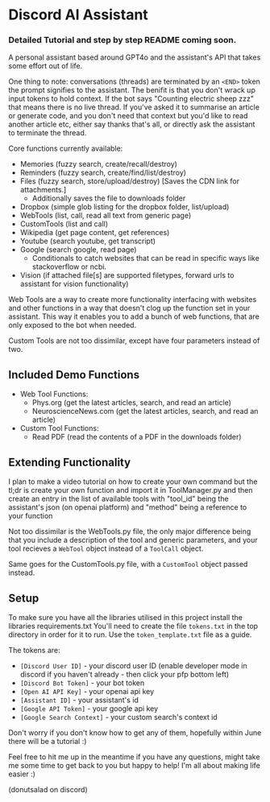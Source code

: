 # Discord AI Assistant
### Detailed Tutorial and step by step README coming soon.

A personal assistant based around GPT4o and the assistant's API that takes some effort out of life.

One thing to note: conversations (threads) are terminated by an `<END>` token the prompt signifies to the assistant.
The benifit is that you don't wrack up input tokens to hold context. If the bot says "Counting electric sheep zzz" that means there is no live thread.
If you've asked it to summarise an article or generate code, and you don't need that context but you'd like to read another article etc, either say thanks that's all, or directly ask the assistant to terminate the thread.

Core functions currently available:
 - Memories (fuzzy search, create/recall/destroy)
 - Reminders (fuzzy search, create/find/list/destroy)
 - Files (fuzzy search, store/upload/destroy) \[Saves the CDN link for attachments.\]
   - Additionally saves the file to downloads folder 
 - Dropbox (simple glob listing for the dropbox folder, list/upload)
 - WebTools (list, call, read all text from generic page)
 - CustomTools (list and call)
 - Wikipedia (get page content, get references)
 - Youtube (search youtube, get transcript)
 - Google (search google, read page)
   - Conditionals to catch websites that can be read in specific ways like stackoverflow or ncbi.
 - Vision (if attached file\[s\] are supported filetypes, forward urls to assistant for vision functionality)

Web Tools are a way to create more functionality interfacing with websites and other functions in a way that doesn't clog up the function set in your assistant.
This way it enables you to add a bunch of web functions, that are only exposed to the bot when needed.

Custom Tools are not too dissimilar, except have four parameters instead of two.

Included Demo Functions
----
 - Web Tool Functions:
    - Phys.org (get the latest articles, search, and read an article)
    - NeuroscienceNews.com (get the latest articles, search, and read an article)
  - Custom Tool Functions:
    - Read PDF (read the contents of a PDF in the downloads folder)

Extending Functionality
----
I plan to make a video tutorial on how to create your own command but the tl;dr is create your own function and import it in ToolManager.py
and then create an entry in the list of available tools with "tool_id" being the assistant's json (on openai platform) and "method" being a reference to your function

Not too dissimilar is the WebTools.py file, the only major difference being that you include a description of the tool and generic parameters, and your tool recieves a `WebTool` object instead of a `ToolCall` object.

Same goes for the CustomTools.py file, with a `CustomTool` object passed instead.

Setup
----
To make sure you have all the libraries utilised in this project install the libraries requirements.txt
You'll need to create the file `tokens.txt` in the top directory in order for it to run. Use the `token_template.txt` file as a guide.

The tokens are:
 - `[Discord User ID]` - your discord user ID (enable developer mode in discord if you haven't already - then click your pfp bottom left)
 - `[Discord Bot Token]` - your bot token
 - `[Open AI API Key]` - your openai api key
 - `[Assistant ID]` - your assistant's id
 - `[Google API Token]` - your google api key
 - `[Google Search Context]` - your custom search's context id

Don't worry if you don't know how to get any of them, hopefully within June there will be a tutorial :)

Feel free to hit me up in the meantime if you have any questions, might take me some time to get back to you but happy to help!
I'm all about making life easier :)

(donutsalad on discord)
